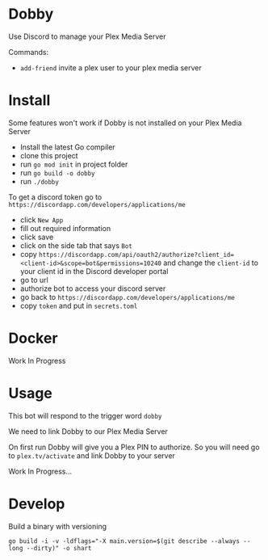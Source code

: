 Dobby
===

Use Discord to manage your Plex Media Server

Commands:

- `add-friend` invite a plex user to your plex media server

Install
===

Some features won't work if Dobby is not installed on your Plex Media Server

- Install the latest Go compiler
- clone this project
- run `go mod init` in project folder
- run `go build -o dobby`
- run `./dobby`


To get a discord token go to `https://discordapp.com/developers/applications/me` 
- click `New App`
- fill out required information
- click save
- click on the side tab that says `Bot`
- copy `https://discordapp.com/api/oauth2/authorize?client_id=<client-id>&scope=bot&permissions=10240` and change the `client-id` to your client id in the Discord developer portal
- go to url
- authorize bot to access your discord server
- go back to `https://discordapp.com/developers/applications/me` 
- copy `token` and put in `secrets.toml`

Docker
===

Work In Progress

<!-- Simply pull the docker image from docker hub

`docker pull jrudio/shart`

then

- run `docker run -d jrudio/shart -token abc123 -radarr-url http://192.168.1.15:7878 -sonarr-url http://192.168.1.15:8989 -radarr-key abc123 -sonarr-key abc123`

Build Image Yourself (BIY)

- clone this repo onto target machine
- make sure you're in the repo directory
- run `docker build -t jrudio/shart .`
- run `docker run -d jrudio/shart -token abc123 -radarr-url http://192.168.1.15:7878 -sonarr-url http://192.168.1.15:8989 -radarr-key abc123 -sonarr-key abc123`

OPTIONAL: 

- use [docker-compose](https://docs.docker.com/compose/install) for an easy startup
- edit `docker-compose.yml` to match your discord/sonarr/radarr url and api key
- run `docker-compose up -d shart` -->

Usage
===

This bot will respond to the trigger word `dobby`

We need to link Dobby to our Plex Media Server

On first run Dobby will give you a Plex PIN to authorize. So you will need go to `plex.tv/activate` and link Dobby to your server

Work In Progress...


Develop
===

Build a binary with versioning

`go build -i -v -ldflags="-X main.version=$(git describe --always --long --dirty)" -o shart`
